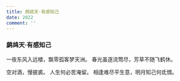 ```yaml
---
title: 鹧鸪天·有感知己
date: 2022
comment: ''
---
```

### 鹧鸪天·有感知己

一夜东风入远楼，飘零孤客梦天洲。
春光虽逐流莺尽，芳草不随飞鹤休。

空对酒，慢披裘。
人生何必苦淹留。
相逢难尽平生意，明月知己何氐惆。
